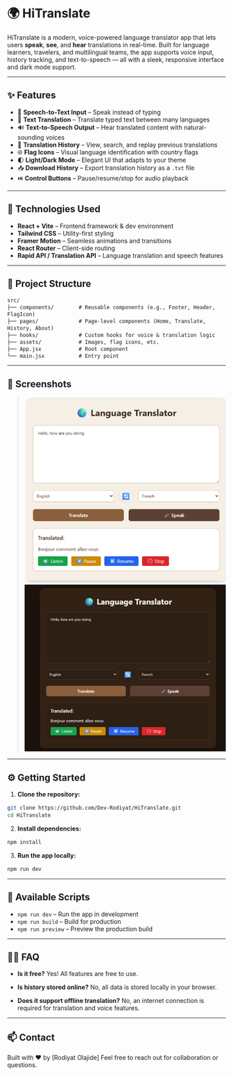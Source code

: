 # 🌍 HiTranslate

HiTranslate is a modern, voice-powered language translator app that lets users **speak**, **see**, and **hear** translations in real-time. Built for language learners, travelers, and multilingual teams, the app supports voice input, history tracking, and text-to-speech — all with a sleek, responsive interface and dark mode support.

---

## ✨ Features

* 🎤 **Speech-to-Text Input** – Speak instead of typing
* 📝 **Text Translation** – Translate typed text between many languages
* 🔊 **Text-to-Speech Output** – Hear translated content with natural-sounding voices
* 📜 **Translation History** – View, search, and replay previous translations
* 🌐 **Flag Icons** – Visual language identification with country flags
* 🌓 **Light/Dark Mode** – Elegant UI that adapts to your theme
* 📥 **Download History** – Export translation history as a `.txt` file
* ⏯️ **Control Buttons** – Pause/resume/stop for audio playback

---

## 🚀 Technologies Used

* **React + Vite** – Frontend framework & dev environment
* **Tailwind CSS** – Utility-first styling
* **Framer Motion** – Seamless animations and transitions
* **React Router** – Client-side routing
* **Rapid API / Translation API** – Language translation and speech features

---

## 📁 Project Structure

```
src/
├── components/        # Reusable components (e.g., Footer, Header, FlagIcon)
├── pages/             # Page-level components (Home, Translate, History, About)
├── hooks/             # Custom hooks for voice & translation logic
├── assets/            # Images, flag icons, etc.
├── App.jsx            # Root component
└── main.jsx           # Entry point
```

---

## 📸 Screenshots

> ![Translation Light Mode UI](image.png) ![Translation Dark Mode UI](image-1.png)

---

## ⚙️ Getting Started

1. **Clone the repository:**

```bash
git clone https://github.com/Dev-Rodiyat/HiTranslate.git
cd HiTranslate
```

2. **Install dependencies:**

```bash
npm install
```

3. **Run the app locally:**

```bash
npm run dev
```

---

## 📄 Available Scripts

* `npm run dev` – Run the app in development
* `npm run build` – Build for production
* `npm run preview` – Preview the production build

---

## 🙋‍♀️ FAQ

* **Is it free?**
  Yes! All features are free to use.

* **Is history stored online?**
  No, all data is stored locally in your browser.

* **Does it support offline translation?**
  No, an internet connection is required for translation and voice features.

---

## 📫 Contact

Built with ❤️ by \[Rodiyat Olajide]
Feel free to reach out for collaboration or questions.
